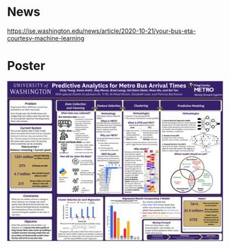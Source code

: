 # News
https://ise.washington.edu/news/article/2020-10-21/your-bus-eta-courtesy-machine-learning

# Poster


![image](https://github.com/tank606/KCM-Capstone/blob/master/poster.jpg)
